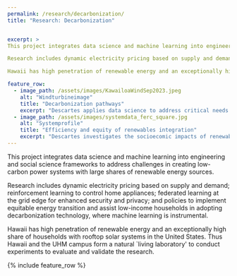```yaml
---
permalink: /research/decarbonization/
title: "Research: Decarbonization"


excerpt: >
This project integrates data science and machine learning into engineering and social science frameworks to address challenges in creating low-carbon power systems with large shares of renewable energy sources.

Research includes dynamic electricity pricing based on supply and demand; reinforcement learning to control home appliances; federated learning at the grid edge for enhanced security and privacy; and policies to implement equitable energy transition and assist low-income households in adopting decarbonization technology, where machine learning is instrumental. 

Hawaii has high penetration of renewable energy and an exceptionally high share of households with rooftop solar systems in the United States. Thus Hawaii and the UHM campus form a natural `living laboratory' to conduct experiments to evaluate and validate the research. 

feature_row:
  - image_path: /assets/images/KawailoaWindSep2023.jpeg
    alt: "Windturbineimage"
    title: "Decarbonization pathways"
    excerpt: "Descartes applies data science to address critical needs in the pathway to decarbonization."
  - image_path: /assets/images/systemdata_ferc_square.jpg
    alt: "Systemprofile"
    title: "Efficiency and equity of renewables integration"
    excerpt: "Descartes investigates the socioecomic impacts of renewables integration."
---
```



This project integrates data science and machine learning into engineering and social science frameworks to address challenges in creating low-carbon power systems with large shares of renewable energy sources.   
 
Research includes dynamic electricity pricing based on supply and demand; reinforcement learning to control home appliances; federated learning at the grid edge for enhanced security and privacy; and policies to implement equitable energy transition and assist low-income households in adopting decarbonization technology, where machine learning is instrumental. 

Hawaii has high penetration of renewable energy and an exceptionally high share of households with rooftop solar systems in the United States. Thus Hawaii  and the UHM campus form a natural `living laboratory' to conduct experiments to evaluate and validate the research.


{% include feature_row %}
